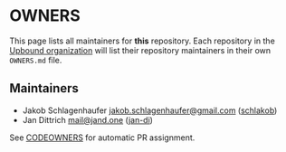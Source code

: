 # OWNERS

This page lists all maintainers for **this** repository. Each repository in the [Upbound
organization](https://github.com/upbound/) will list their repository maintainers in their own
`OWNERS.md` file.


## Maintainers

* Jakob Schlagenhaufer <jakob.schlagenhaufer@gmail.com> ([schlakob](https://github.com/schlakob))
* Jan Dittrich <mail@jand.one> ([jan-di](https://github.com/jan-di))

See [CODEOWNERS](./CODEOWNERS) for automatic PR assignment.
